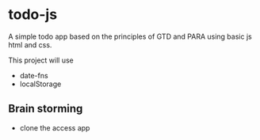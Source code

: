 # todo-js

A simple todo app based on the principles of GTD and PARA using basic js html and css.

This project will use

- date-fns
- localStorage

## Brain storming

- clone the access app
